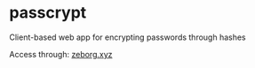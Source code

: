 # passcrypt
Client-based web app for encrypting passwords through hashes

Access through: [zeborg.xyz](https://zeborg.xyz/passcrypt)
